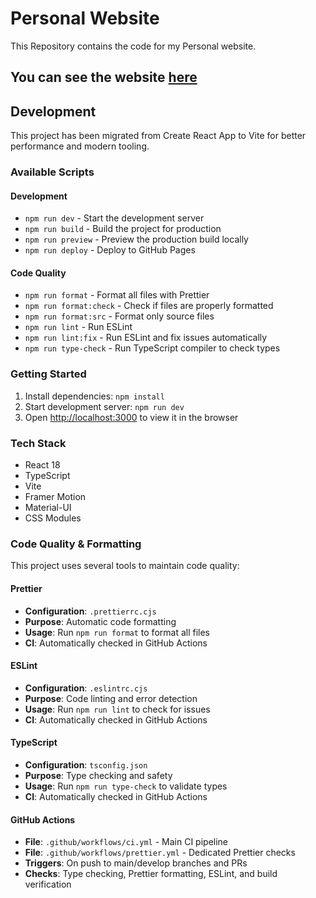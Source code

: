 # Personal Website

This Repository contains the code for my Personal website.

## You can see the website [here](https://www.arya-nair.in/)

## Development

This project has been migrated from Create React App to Vite for better performance and modern tooling.

### Available Scripts

#### Development

- `npm run dev` - Start the development server
- `npm run build` - Build the project for production
- `npm run preview` - Preview the production build locally
- `npm run deploy` - Deploy to GitHub Pages

#### Code Quality

- `npm run format` - Format all files with Prettier
- `npm run format:check` - Check if files are properly formatted
- `npm run format:src` - Format only source files
- `npm run lint` - Run ESLint
- `npm run lint:fix` - Run ESLint and fix issues automatically
- `npm run type-check` - Run TypeScript compiler to check types

### Getting Started

1. Install dependencies: `npm install`
2. Start development server: `npm run dev`
3. Open [http://localhost:3000](http://localhost:3000) to view it in the browser

### Tech Stack

- React 18
- TypeScript
- Vite
- Framer Motion
- Material-UI
- CSS Modules

### Code Quality & Formatting

This project uses several tools to maintain code quality:

#### Prettier

- **Configuration**: `.prettierrc.cjs`
- **Purpose**: Automatic code formatting
- **Usage**: Run `npm run format` to format all files
- **CI**: Automatically checked in GitHub Actions

#### ESLint

- **Configuration**: `.eslintrc.cjs`
- **Purpose**: Code linting and error detection
- **Usage**: Run `npm run lint` to check for issues
- **CI**: Automatically checked in GitHub Actions

#### TypeScript

- **Configuration**: `tsconfig.json`
- **Purpose**: Type checking and safety
- **Usage**: Run `npm run type-check` to validate types
- **CI**: Automatically checked in GitHub Actions

#### GitHub Actions

- **File**: `.github/workflows/ci.yml` - Main CI pipeline
- **File**: `.github/workflows/prettier.yml` - Dedicated Prettier checks
- **Triggers**: On push to main/develop branches and PRs
- **Checks**: Type checking, Prettier formatting, ESLint, and build verification
